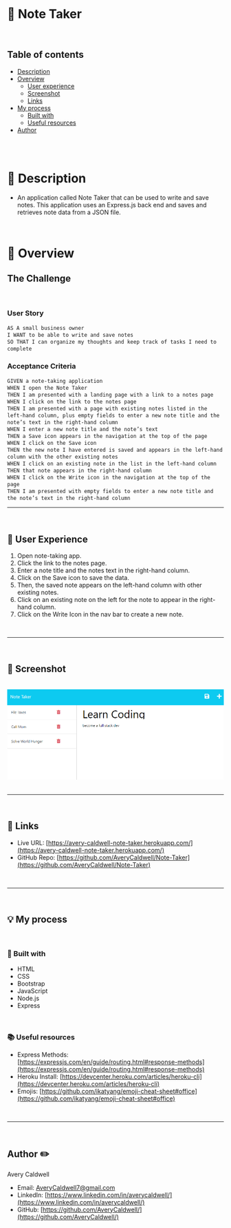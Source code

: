 # 📓 Note Taker

<br>

## Table of contents
- [Description](#description)
- [Overview](#overview)
  - [User experience](#user-experience)
  - [Screenshot](#screenshot)
  - [Links](#links)
- [My process](#my-process)
  - [Built with](#built-with)
  - [Useful resources](#useful-resources)
- [Author](#author)

<br>
<br>

# 📝 Description

- An application called Note Taker that can be used to write and save notes. This application uses an Express.js back end and saves and retrieves note data from a JSON file.

<br>

# 📁 Overview


## **The Challenge**

​
### User Story
```
AS A small business owner
I WANT to be able to write and save notes
SO THAT I can organize my thoughts and keep track of tasks I need to complete
```


### Acceptance Criteria

```
GIVEN a note-taking application
WHEN I open the Note Taker
THEN I am presented with a landing page with a link to a notes page
WHEN I click on the link to the notes page
THEN I am presented with a page with existing notes listed in the left-hand column, plus empty fields to enter a new note title and the note’s text in the right-hand column
WHEN I enter a new note title and the note’s text
THEN a Save icon appears in the navigation at the top of the page
WHEN I click on the Save icon
THEN the new note I have entered is saved and appears in the left-hand column with the other existing notes
WHEN I click on an existing note in the list in the left-hand column
THEN that note appears in the right-hand column
WHEN I click on the Write icon in the navigation at the top of the page
THEN I am presented with empty fields to enter a new note title and the note’s text in the right-hand column
```

<hr>
<br>

## 👤 User Experience
1. Open note-taking app.
2. Click the link to the notes page.
3. Enter a note title and the notes text in the right-hand column.
4. Click on the Save icon to save the data.
5. Then, the saved note appears on the left-hand column with other existing notes.
6. Click on an existing note on the left for the note to appear in the right-hand column.
7. Click on the Write Icon in the nav bar to create a new note.

<br>
<hr>
<br>

## 📸 Screenshot 
​<br>
![](./public/assets/images/screenshot.png)
​
<hr>
<br>

## 🔗 Links 
- Live URL: [https://avery-caldwell-note-taker.herokuapp.com/](https://avery-caldwell-note-taker.herokuapp.com/)
- GitHub Repo: [https://github.com/AveryCaldwell/Note-Taker](https://github.com/AveryCaldwell/Note-Taker)



<br>
<hr>
<br>

## 💡 My process 
<br>


### 🔨 Built with 

- HTML
- CSS
- Bootstrap
- JavaScript
- Node.js
- Express

<br>

### 📚 Useful resources

- Express Methods: [https://expressjs.com/en/guide/routing.html#response-methods](https://expressjs.com/en/guide/routing.html#response-methods)
- Heroku Install: [https://devcenter.heroku.com/articles/heroku-cli](https://devcenter.heroku.com/articles/heroku-cli)
- Emojis: [https://github.com/ikatyang/emoji-cheat-sheet#office](https://github.com/ikatyang/emoji-cheat-sheet#office)
​

<br>
<hr>
<br>

## Author ✏️
  Avery Caldwell
  - Email: [AveryCaldwell7@gmail.com](AveryCaldwell7@gmail.com)
  - LinkedIn: [https://www.linkedin.com/in/averycaldwell/](https://www.linkedin.com/in/averycaldwell/)
  - GitHub: [https://github.com/AveryCaldwell/](https://github.com/AveryCaldwell/)

  <br>

